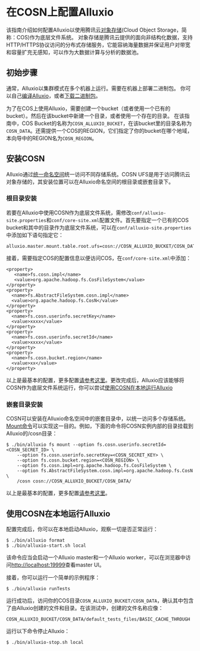 # 在COSN上配置Alluxio

该指南介绍如何配置Alluxio以使用腾讯云[对象存储](https://cloud.tencent.com/product/cos)(Cloud Object Storage，简称：COS)作为底层文件系统。
对象存储是腾讯云提供的面向非结构化数据，支持 HTTP/HTTPS协议访问的分布式存储服务，它能容纳海量数据并保证用户对带宽和容量扩充无感知，可以作为大数据计算与分析的数据池。

## 初始步骤

通常，Alluxio以集群模式在多个机器上运行。需要在机器上部署二进制包。
你可以自己[编译Alluxio](../contributor/Building-Alluxio-From-Source.md)，或者[下载二进制包](../deploy/Running-Alluxio-Locally.md)。

为了在COS上使用Alluxio，需要创建一个bucket（或者使用一个已有的bucket）。然后在该bucket中新建一个目录，或者使用一个存在的目录。
在该指南中，COS Bucket的名称为`COSN_ALLUXIO_BUCKET`，在该bucket里的目录名称为`COSN_DATA`。还需提供一个COS的REGION，它们指定了你的bucket在哪个地域，本向导中的REGION名为`COSN_REGION`。

## 安装COSN

Alluxio通过[统一命名空间](../core-services/Unified-Namespace.md)统一访问不同存储系统。COSN UFS是用于访问腾讯云对象存储的，其安装位置可以在Alluxio命名空间的根目录或嵌套目录下。

### 根目录安装

若要在Alluxio中使用COSN作为底层文件系统，需修改`conf/alluxio-site.properties`和`conf/core-site.xml`配置文件。首先要指定一个已有的COS bucket和其中的目录作为底层文件系统，可以在`conf/alluxio-site.properties`中添加如下语句指定它：

```
alluxio.master.mount.table.root.ufs=cosn://COSN_ALLUXIO_BUCKET/COSN_DATA/
```

接着，需要指定COS的配置信息以便访问COS，在`conf/core-site.xml`中添加：

```
<property>
   <name>fs.cosn.impl</name>
   <value>org.apache.hadoop.fs.CosFileSystem</value>
</property>
<property>
  <name>fs.AbstractFileSystem.cosn.impl</name>
  <value>org.apache.hadoop.fs.CosN</value>
</property>
<property>
  <name>fs.cosn.userinfo.secretKey</name>
  <value>xxxx</value>
</property>
<property>
  <name>fs.cosn.userinfo.secretId</name>
  <value>xxxx</value>
</property>
<property>
  <name>fs.cosn.bucket.region</name>
  <value>xx</value>
</property>
```

以上是最基本的配置，更多配置[请参考这里](https://cloud.tencent.com/document/product/436/6884)。更改完成后，Alluxio应该能够将COSN作为底层文件系统运行，你可以尝试[使用COSN在本地运行Alluxio](#使用COSN在本地运行Alluxio)

### 嵌套目录安装

COSN可以安装在Alluxio命名空间中的嵌套目录中，以统一访问多个存储系统。 [Mount命令](../operation/User-CLI.md#mount)可以实现这一目的。例如，下面的命令将COSN实例内部的目录挂载到Alluxio的/cosn目录：

```console
$ ./bin/alluxio fs mount --option fs.cosn.userinfo.secretId=<COSN_SECRET_ID> \
    --option fs.cosn.userinfo.secretKey=<COSN_SECRET_KEY> \
    --option fs.cosn.bucket.region=<COSN_REGION> \
    --option fs.cosn.impl=org.apache.hadoop.fs.CosFileSystem \
    --option fs.AbstractFileSystem.cosn.impl=org.apache.hadoop.fs.CosN \
    /cosn cosn://COSN_ALLUXIO_BUCKET/COSN_DATA/
```
以上是最基本的配置，更多配置[请参考这里](https://cloud.tencent.com/document/product/436/6884)。

## 使用COSN在本地运行Alluxio

配置完成后，你可以在本地启动Alluxio，观察一切是否正常运行：

```console
$ ./bin/alluxio format
$ ./bin/alluxio-start.sh local
```

该命令应当会启动一个Alluxio master和一个Alluxio worker，可以在浏览器中访问[http://localhost:19999](http://localhost:19999)查看master UI。

接着，你可以运行一个简单的示例程序：

```console
$ ./bin/alluxio runTests
```

运行成功后，访问你的COS目录`COSN_ALLUXIO_BUCKET/COSN_DATA`，确认其中包含了由Alluxio创建的文件和目录。在该测试中，创建的文件名称应像：

```console
COSN_ALLUXIO_BUCKET/COSN_DATA/default_tests_files/BASIC_CACHE_THROUGH
```

运行以下命令停止Alluxio：

```console
$ ./bin/alluxio-stop.sh local
```

